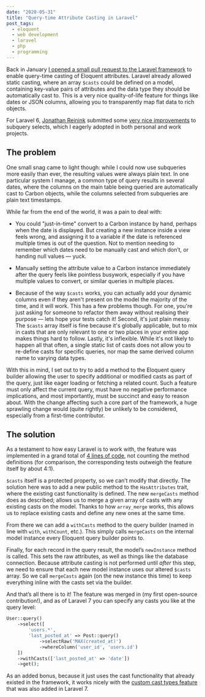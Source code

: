 ```yaml
---
date: "2020-05-31"
title: "Query-time Attribute Casting in Laravel"
post_tags:
  - eloquent
  - web development
  - laravel
  - php
  - programming
---
```


Back in January [I opened a small pull request to the Laravel framework](https://github.com/laravel/framework/pull/31102) to enable query-time casting of Eloquent attributes. Laravel already allowed static casting, where an array `$casts` could be defined on a model, containing key-value pairs of attributes and the data type they should be automatically cast to. This is a very nice quality-of-life feature for things like dates or JSON columns, allowing you to transparently map flat data to rich objects.

For Laravel 6, [Jonathan Reinink](https://twitter.com/reinink) submitted some [very nice improvements](https://github.com/laravel/framework/pull/29567) to subquery selects, which I eagerly adopted in both personal and work projects.

## The problem

One small snag came to light though: while I could now use subqueries more easily than ever, the resulting values were always plain text. In one particular system I manage, a common type of query results in several dates, where the columns on the main table being queried are automatically cast to Carbon objects, while the columns selected from subqueries are plain text timestamps.

While far from the end of the world, it was a pain to deal with:

- You could "just-in-time" convert to a Carbon instance by hand, perhaps when the date is displayed. But creating a new instance inside a view feels wrong, and assigning it to a variable if the date is referenced multiple times is out of the question. Not to mention needing to remember which dates need to be manually cast and which don’t, or handing null values — yuck.

- Manually setting the attribute value to a Carbon instance immediately after the query feels like pointless busywork, especially if you have multiple values to convert, or similar queries in multiple places.

- Because of the way `$casts` works, you can actually add your dynamic columns even if they aren't present on the model the majority of the time, and it will work. This has a few problems though. For one, you're just asking for someone to refactor them away without realising their purpose — lets hope your tests catch it! Second, it's just plain messy. The `$casts` array itself is fine because it's globally applicable, but to mix in casts that are only relevant to one or two places in your entire app makes things hard to follow. Lastly, it's inflexible. While it's not likely to happen all that often, a single static list of casts does not allow you to re-define casts for specific queries, nor map the same derived column name to varying data types.

With this in mind, I set out to try to add a method to the Eloquent query builder allowing the user to specify additional or modified casts as part of the query, just like eager loading or fetching a related count. Such a feature must only affect the current query, must have no negative performance implications, and most importantly, must be succinct and easy to reason about. With the change affecting such a core part of the framework, a huge sprawling change would (quite rightly) be unlikely to be considered, especially from a first-time contributor.

## The solution

As a testament to how easy Laravel is to work with, the feature was implemented in a grand total of [4 lines of code](https://github.com/laravel/framework/pull/31102/files), not counting the method definitions (for comparison, the corresponding tests outweigh the feature itself by about 4:1).

`$casts` itself is a protected property, so we can’t modify that directly. The solution here was to add a new public method to the `HasAttributes` trait, where the existing cast functionality is defined. The new `mergeCasts` method does as described; allows us to merge a given array of casts with any existing casts on the model. Thanks to how `array_merge` works, this allows us to replace existing casts and define any new ones at the same time.

From there we can add a `withCasts` method to the query builder (named in line with `with`, `withCount`, etc.). This simply calls `mergeCasts` on the internal model instance every Eloquent query builder points to.

Finally, for each record in the query result, the model’s `newInstance` method is called. This sets the raw attributes, as well as things like the database connection. Because attribute casting is not performed until _after_ this step, we need to ensure that each new model instance uses our altered `$casts` array. So we call `mergeCasts` again (on the new instance this time) to keep everything inline with the casts set via the builder.

And that’s all there is to it! The feature was merged in (my first open-source contribution!), and as of Laravel 7 you can specify any casts you like at the query level:

```php
User::query()
    ->select([
        'users.*',
        'last_posted_at' => Post::query()
            ->selectRaw('MAX(created_at)')
            ->whereColumn('user_id', 'users.id')
    ])
    ->withCasts(['last_posted_at' => 'date'])
    ->get();
```

As an added bonus, because it just uses the cast functionality that already existed in the framework, it works nicely with the [custom cast types feature](https://github.com/laravel/framework/pull/31035) that was also added in Laravel 7.
